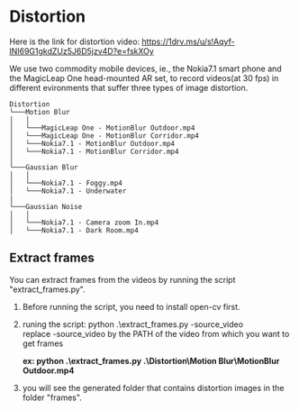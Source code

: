# Distortion

Here is the link for distortion video: https://1drv.ms/u/s!Aqyf-lNI69G1gkdZUz5J6D5jzv4D?e=fskXOy

We use two commodity mobile devices, ie., the Nokia7.1 smart phone and the MagicLeap One head-mounted AR set, to record videos(at 30 fps) in different evironments that suffer three types of image distortion.

```
Distortion
└───Motion Blur
│   │
│   └───MagicLeap One - MotionBlur Outdoor.mp4
│   └───MagicLeap One - MotionBlur Corridor.mp4
│   └───Nokia7.1 - MotionBlur Outdoor.mp4
│   └───Nokia7.1 - MotionBlur Corridor.mp4
│   
└───Gaussian Blur
│   │
│   └───Nokia7.1 - Foggy.mp4
│   └───Nokia7.1 - Underwater
|
└───Gaussian Noise
│   │
│   └───Nokia7.1 - Camera zoom In.mp4
│   └───Nokia7.1 - Dark Room.mp4
```



## Extract frames

You can extract frames from the videos by running the script "extract_frames.py".

1. Before running the script, you need to install open-cv first.
2. runing the script: python .\extract_frames.py -source_video <br>
   replace -source_video by the PATH of the video from which you want to get frames<br>
   
   **ex: python .\extract_frames.py .\Distortion\Motion Blur\MotionBlur Outdoor.mp4**
4. you will see the generated folder that contains distortion images in the folder "frames".

  
 
